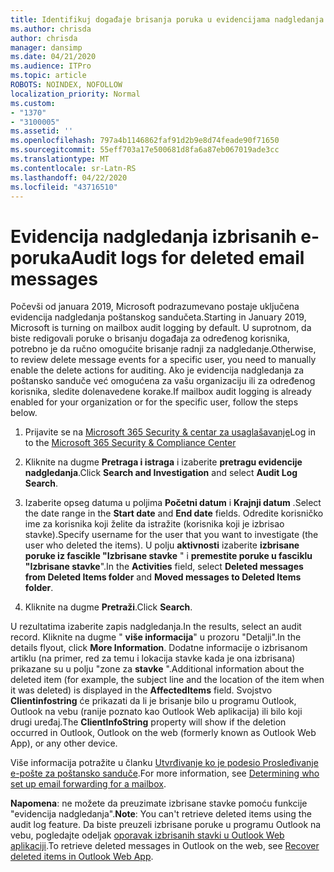 ```yaml
---
title: Identifikuj događaje brisanja poruka u evidencijama nadgledanja
ms.author: chrisda
author: chrisda
manager: dansimp
ms.date: 04/21/2020
ms.audience: ITPro
ms.topic: article
ROBOTS: NOINDEX, NOFOLLOW
localization_priority: Normal
ms.custom:
- "1370"
- "3100005"
ms.assetid: ''
ms.openlocfilehash: 797a4b1146862faf91d2b9e8d74feade90f71650
ms.sourcegitcommit: 55eff703a17e500681d8fa6a87eb067019ade3cc
ms.translationtype: MT
ms.contentlocale: sr-Latn-RS
ms.lasthandoff: 04/22/2020
ms.locfileid: "43716510"
---
```

# <a name="audit-logs-for-deleted-email-messages"></a><span data-ttu-id="dd9ad-102">Evidencija nadgledanja izbrisanih e-poruka</span><span class="sxs-lookup"><span data-stu-id="dd9ad-102">Audit logs for deleted email messages</span></span>

<span data-ttu-id="dd9ad-103">Počevši od januara 2019, Microsoft podrazumevano postaje uključena evidencija nadgledanja poštanskog sandučeta.</span><span class="sxs-lookup"><span data-stu-id="dd9ad-103">Starting in January 2019, Microsoft is turning on mailbox audit logging by default.</span></span> <span data-ttu-id="dd9ad-104">U suprotnom, da biste redigovali poruke o brisanju događaja za određenog korisnika, potrebno je da ručno omogućite brisanje radnji za nadgledanje.</span><span class="sxs-lookup"><span data-stu-id="dd9ad-104">Otherwise, to review delete message events for a specific user, you need to manually enable the delete actions for auditing.</span></span> <span data-ttu-id="dd9ad-105">Ako je evidencija nadgledanja za poštansko sanduče već omogućena za vašu organizaciju ili za određenog korisnika, sledite dolenavedene korake.</span><span class="sxs-lookup"><span data-stu-id="dd9ad-105">If mailbox audit logging is already enabled for your organization or for the specific user, follow the steps below.</span></span>

1. <span data-ttu-id="dd9ad-106">Prijavite se na [Microsoft 365 Security & centar za usaglašavanje](https://protection.office.com/)</span><span class="sxs-lookup"><span data-stu-id="dd9ad-106">Log in to the [Microsoft 365 Security & Compliance Center](https://protection.office.com/)</span></span>

2. <span data-ttu-id="dd9ad-107">Kliknite na dugme **Pretraga i istraga** i izaberite **pretragu evidencije nadgledanja**.</span><span class="sxs-lookup"><span data-stu-id="dd9ad-107">Click **Search and Investigation** and select **Audit Log Search**.</span></span>

3. <span data-ttu-id="dd9ad-108">Izaberite opseg datuma u poljima **Početni datum** i **Krajnji datum** .</span><span class="sxs-lookup"><span data-stu-id="dd9ad-108">Select the date range in the **Start date** and **End date** fields.</span></span> <span data-ttu-id="dd9ad-109">Odredite korisničko ime za korisnika koji želite da istražite (korisnika koji je izbrisao stavke).</span><span class="sxs-lookup"><span data-stu-id="dd9ad-109">Specify username for the user that you want to investigate (the user who deleted the items).</span></span> <span data-ttu-id="dd9ad-110">U polju **aktivnosti** izaberite **izbrisane poruke iz fascikle "Izbrisane stavke** " i **premestite poruke u fasciklu "Izbrisane stavke**".</span><span class="sxs-lookup"><span data-stu-id="dd9ad-110">In the **Activities** field, select **Deleted messages from Deleted Items folder** and **Moved messages to Deleted Items folder**.</span></span>

4. <span data-ttu-id="dd9ad-111">Kliknite na dugme **Pretraži**.</span><span class="sxs-lookup"><span data-stu-id="dd9ad-111">Click **Search**.</span></span>

<span data-ttu-id="dd9ad-112">U rezultatima izaberite zapis nadgledanja.</span><span class="sxs-lookup"><span data-stu-id="dd9ad-112">In the results, select an audit record.</span></span> <span data-ttu-id="dd9ad-113">Kliknite na dugme " **više informacija**" u prozoru "Detalji".</span><span class="sxs-lookup"><span data-stu-id="dd9ad-113">In the details flyout, click **More Information**.</span></span> <span data-ttu-id="dd9ad-114">Dodatne informacije o izbrisanom artiklu (na primer, red za temu i lokacija stavke kada je ona izbrisana) prikazane su u polju "zone za **stavke** ".</span><span class="sxs-lookup"><span data-stu-id="dd9ad-114">Additional information about the deleted item (for example, the subject line and the location of the item when it was deleted) is displayed in the **AffectedItems** field.</span></span> <span data-ttu-id="dd9ad-115">Svojstvo **Clientinfostring** će prikazati da li je brisanje bilo u programu Outlook, Outlook na vebu (ranije poznato kao Outlook Web aplikacija) ili bilo koji drugi uređaj.</span><span class="sxs-lookup"><span data-stu-id="dd9ad-115">The **ClientInfoString** property will show if the deletion occurred in Outlook, Outlook on the web (formerly known as Outlook Web App), or any other device.</span></span>

<span data-ttu-id="dd9ad-116">Više informacija potražite u članku [Utvrđivanje ko je podesio Prosleđivanje e-pošte za poštansko sanduče](https://docs.microsoft.com/office365/securitycompliance/auditing-troubleshooting-scenarios#determining-if-a-user-deleted-email-items).</span><span class="sxs-lookup"><span data-stu-id="dd9ad-116">For more information, see [Determining who set up email forwarding for a mailbox](https://docs.microsoft.com/office365/securitycompliance/auditing-troubleshooting-scenarios#determining-if-a-user-deleted-email-items).</span></span>

<span data-ttu-id="dd9ad-117">**Napomena**: ne možete da preuzimate izbrisane stavke pomoću funkcije "evidencija nadgledanja".</span><span class="sxs-lookup"><span data-stu-id="dd9ad-117">**Note**: You can't retrieve deleted items using the audit log feature.</span></span> <span data-ttu-id="dd9ad-118">Da biste preuzeli izbrisane poruke u programu Outlook na vebu, pogledajte odeljak [oporavak izbrisanih stavki u Outlook Web aplikaciji](https://support.office.com/article/C3D8FC15-EEEF-4F1C-81DF-E27964B7EDD4).</span><span class="sxs-lookup"><span data-stu-id="dd9ad-118">To retrieve deleted messages in Outlook on the web, see [Recover deleted items in Outlook Web App](https://support.office.com/article/C3D8FC15-EEEF-4F1C-81DF-E27964B7EDD4).</span></span>
